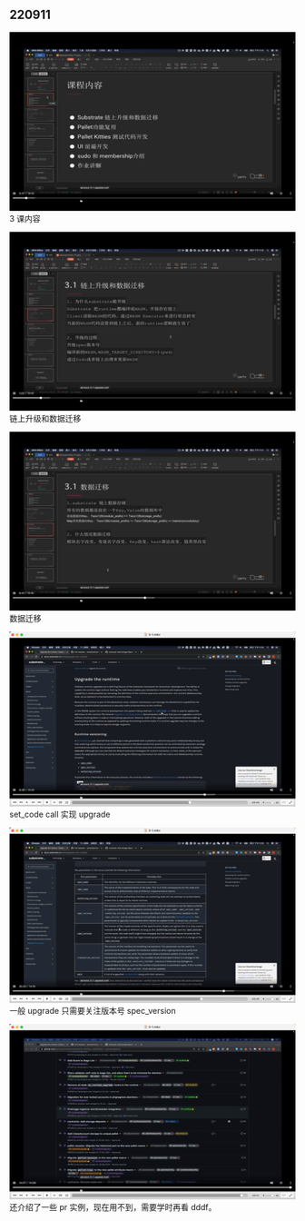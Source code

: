 ## 220911  
  
![](./img/2022-09-11-09-17-52.png)    
3 课内容  
  
![](./img/2022-09-11-09-19-00.png)  
链上升级和数据迁移  
  
![](./img/2022-09-11-09-25-42.png)    
数据迁移  
  
![](./img/2022-09-11-09-28-11.png)    
set_code call 实现 upgrade  
  
![](./img/2022-09-11-09-29-25.png)    
一般 upgrade 只需要关注版本号 spec_version  
  
![](./img/2022-09-11-09-32-45.png)    
还介绍了一些 pr 实例，现在用不到，需要学时再看 dddf。  
